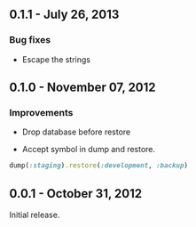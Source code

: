## 0.1.1 - July 26, 2013

### Bug fixes

* Escape the strings

## 0.1.0 - November 07, 2012

### Improvements

* Drop database before restore

* Accept symbol in dump and restore.

``` ruby
dump(:staging).restore(:development, :backup)
```

## 0.0.1 - October 31, 2012

Initial release.
